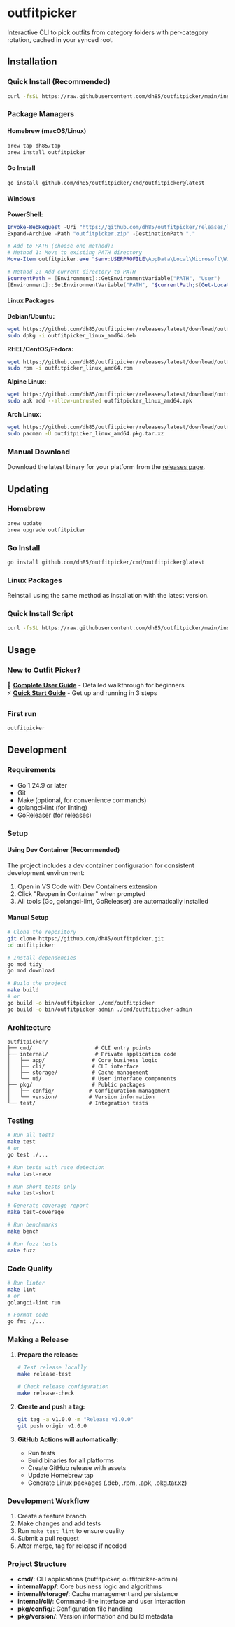 # outfitpicker

Interactive CLI to pick outfits from category folders with per-category rotation, cached in your synced root.

## Installation

### Quick Install (Recommended)
```bash
curl -fsSL https://raw.githubusercontent.com/dh85/outfitpicker/main/install.sh | bash
```

### Package Managers

#### Homebrew (macOS/Linux)
```bash
brew tap dh85/tap
brew install outfitpicker
```

#### Go Install
```bash
go install github.com/dh85/outfitpicker/cmd/outfitpicker@latest
```

#### Windows

**PowerShell:**
```powershell
Invoke-WebRequest -Uri "https://github.com/dh85/outfitpicker/releases/latest/download/outfitpicker_Windows_x86_64.zip" -OutFile "outfitpicker.zip"
Expand-Archive -Path "outfitpicker.zip" -DestinationPath "."

# Add to PATH (choose one method):
# Method 1: Move to existing PATH directory
Move-Item outfitpicker.exe "$env:USERPROFILE\AppData\Local\Microsoft\WindowsApps\"

# Method 2: Add current directory to PATH
$currentPath = [Environment]::GetEnvironmentVariable("PATH", "User")
[Environment]::SetEnvironmentVariable("PATH", "$currentPath;$(Get-Location)", "User")
```

#### Linux Packages

**Debian/Ubuntu:**
```bash
wget https://github.com/dh85/outfitpicker/releases/latest/download/outfitpicker_linux_amd64.deb
sudo dpkg -i outfitpicker_linux_amd64.deb
```

**RHEL/CentOS/Fedora:**
```bash
wget https://github.com/dh85/outfitpicker/releases/latest/download/outfitpicker_linux_amd64.rpm
sudo rpm -i outfitpicker_linux_amd64.rpm
```

**Alpine Linux:**
```bash
wget https://github.com/dh85/outfitpicker/releases/latest/download/outfitpicker_linux_amd64.apk
sudo apk add --allow-untrusted outfitpicker_linux_amd64.apk
```

**Arch Linux:**
```bash
wget https://github.com/dh85/outfitpicker/releases/latest/download/outfitpicker_linux_amd64.pkg.tar.xz
sudo pacman -U outfitpicker_linux_amd64.pkg.tar.xz
```

### Manual Download
Download the latest binary for your platform from the [releases page](https://github.com/dh85/outfitpicker/releases).

## Updating

### Homebrew
```bash
brew update
brew upgrade outfitpicker
```

### Go Install
```bash
go install github.com/dh85/outfitpicker/cmd/outfitpicker@latest
```

### Linux Packages
Reinstall using the same method as installation with the latest version.

### Quick Install Script
```bash
curl -fsSL https://raw.githubusercontent.com/dh85/outfitpicker/main/install.sh | bash
```

## Usage

### New to Outfit Picker?

📖 **[Complete User Guide](USER_GUIDE.md)** - Detailed walkthrough for beginners  
⚡ **[Quick Start Guide](QUICK_START.md)** - Get up and running in 3 steps

### First run

```bash
outfitpicker
```

## Development

### Requirements

- Go 1.24.9 or later
- Git
- Make (optional, for convenience commands)
- golangci-lint (for linting)
- GoReleaser (for releases)

### Setup

#### Using Dev Container (Recommended)
The project includes a dev container configuration for consistent development environment:

1. Open in VS Code with Dev Containers extension
2. Click "Reopen in Container" when prompted
3. All tools (Go, golangci-lint, GoReleaser) are automatically installed

#### Manual Setup
```bash
# Clone the repository
git clone https://github.com/dh85/outfitpicker.git
cd outfitpicker

# Install dependencies
go mod tidy
go mod download

# Build the project
make build
# or
go build -o bin/outfitpicker ./cmd/outfitpicker
go build -o bin/outfitpicker-admin ./cmd/outfitpicker-admin
```

### Architecture

```
outfitpicker/
├── cmd/                    # CLI entry points
├── internal/               # Private application code
│   ├── app/               # Core business logic
│   ├── cli/               # CLI interface
│   ├── storage/           # Cache management
│   └── ui/                # User interface components
├── pkg/                   # Public packages
│   ├── config/           # Configuration management
│   └── version/          # Version information
└── test/                 # Integration tests
```

### Testing

```bash
# Run all tests
make test
# or
go test ./...

# Run tests with race detection
make test-race

# Run short tests only
make test-short

# Generate coverage report
make test-coverage

# Run benchmarks
make bench

# Run fuzz tests
make fuzz
```

### Code Quality

```bash
# Run linter
make lint
# or
golangci-lint run

# Format code
go fmt ./...
```

### Making a Release

1. **Prepare the release:**
   ```bash
   # Test release locally
   make release-test
   
   # Check release configuration
   make release-check
   ```

2. **Create and push a tag:**
   ```bash
   git tag -a v1.0.0 -m "Release v1.0.0"
   git push origin v1.0.0
   ```

3. **GitHub Actions will automatically:**
   - Run tests
   - Build binaries for all platforms
   - Create GitHub release with assets
   - Update Homebrew tap
   - Generate Linux packages (.deb, .rpm, .apk, .pkg.tar.xz)

### Development Workflow

1. Create a feature branch
2. Make changes and add tests
3. Run `make test lint` to ensure quality
4. Submit a pull request
5. After merge, tag for release if needed

### Project Structure

- **cmd/**: CLI applications (outfitpicker, outfitpicker-admin)
- **internal/app/**: Core business logic and algorithms
- **internal/storage/**: Cache management and persistence
- **internal/cli/**: Command-line interface and user interaction
- **pkg/config/**: Configuration file handling
- **pkg/version/**: Version information and build metadata